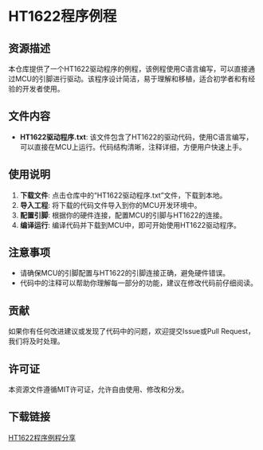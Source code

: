 # HT1622程序例程

## 资源描述

本仓库提供了一个HT1622驱动程序的例程，该例程使用C语言编写，可以直接通过MCU的引脚进行驱动。该程序设计简洁，易于理解和移植，适合初学者和有经验的开发者使用。

## 文件内容

- **HT1622驱动程序.txt**: 该文件包含了HT1622的驱动代码，使用C语言编写，可以直接在MCU上运行。代码结构清晰，注释详细，方便用户快速上手。

## 使用说明

1. **下载文件**: 点击仓库中的“HT1622驱动程序.txt”文件，下载到本地。
2. **导入工程**: 将下载的代码文件导入到你的MCU开发环境中。
3. **配置引脚**: 根据你的硬件连接，配置MCU的引脚与HT1622的连接。
4. **编译运行**: 编译代码并下载到MCU中，即可开始使用HT1622驱动程序。

## 注意事项

- 请确保MCU的引脚配置与HT1622的引脚连接正确，避免硬件错误。
- 代码中的注释可以帮助你理解每一部分的功能，建议在修改代码前仔细阅读。

## 贡献

如果你有任何改进建议或发现了代码中的问题，欢迎提交Issue或Pull Request，我们将及时处理。

## 许可证

本资源文件遵循MIT许可证，允许自由使用、修改和分发。

## 下载链接

[HT1622程序例程分享](https://pan.quark.cn/s/f5f9ec8a1690)
